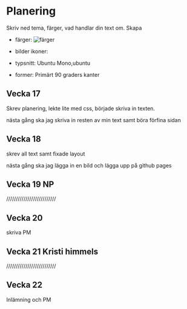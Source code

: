 # Planering

Skriv ned tema, färger, vad handlar din text om.
Skapa 

* färger:
![färger](../img/f%C3%A4rger%20kanmpanj.png)
* bilder ikoner:

* typsnitt:
Ubuntu Mono,ubuntu
* former:
Primärt 90 graders kanter



## Vecka 17
Skrev planering, lekte lite med css, började skriva in texten.

nästa gång ska jag skriva in resten av min text samt böra förfina sidan

## Vecka 18

skrev all text samt fixade layout

nästa gång ska jag lägga in en bild och lägga upp på github pages

## Vecka 19 NP
//////////////////////////

## Vecka 20

skriva PM 

## Vecka 21 Kristi himmels
//////////////////////////



## Vecka 22 

Inlämning och PM




